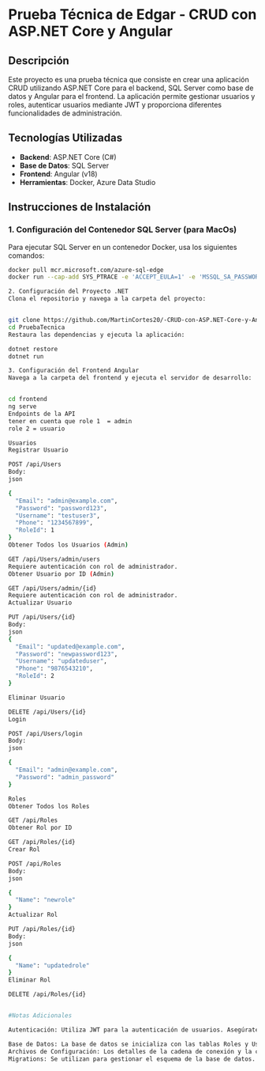 # Prueba Técnica de Edgar - CRUD con ASP.NET Core y Angular

## Descripción

Este proyecto es una prueba técnica que consiste en crear una aplicación CRUD utilizando ASP.NET Core para el backend, SQL Server como base de datos y Angular para el frontend. La aplicación permite gestionar usuarios y roles, autenticar usuarios mediante JWT y proporciona diferentes funcionalidades de administración.

## Tecnologías Utilizadas

- **Backend**: ASP.NET Core (C#)
- **Base de Datos**: SQL Server
- **Frontend**: Angular (v18)
- **Herramientas**: Docker, Azure Data Studio

## Instrucciones de Instalación

### 1. Configuración del Contenedor SQL Server (para MacOs)

Para ejecutar SQL Server en un contenedor Docker, usa los siguientes comandos:

```bash
docker pull mcr.microsoft.com/azure-sql-edge
docker run --cap-add SYS_PTRACE -e 'ACCEPT_EULA=1' -e 'MSSQL_SA_PASSWORD=Tu_Contraseña' -p 1433:1433 --name azuresqledge -d mcr.microsoft.com/azure-sql-edge

2. Configuración del Proyecto .NET
Clona el repositorio y navega a la carpeta del proyecto:


git clone https://github.com/MartinCortes20/-CRUD-con-ASP.NET-Core-y-Angular
cd PruebaTecnica
Restaura las dependencias y ejecuta la aplicación:

dotnet restore
dotnet run

3. Configuración del Frontend Angular
Navega a la carpeta del frontend y ejecuta el servidor de desarrollo:


cd frontend
ng serve
Endpoints de la API
tener en cuenta que role 1  = admin
role 2 = usuario

Usuarios
Registrar Usuario

POST /api/Users
Body:
json

{
  "Email": "admin@example.com",
  "Password": "password123",
  "Username": "testuser3",
  "Phone": "1234567899",
  "RoleId": 1
}
Obtener Todos los Usuarios (Admin)

GET /api/Users/admin/users
Requiere autenticación con rol de administrador.
Obtener Usuario por ID (Admin)

GET /api/Users/admin/{id}
Requiere autenticación con rol de administrador.
Actualizar Usuario

PUT /api/Users/{id}
Body:
json
{
  "Email": "updated@example.com",
  "Password": "newpassword123",
  "Username": "updateduser",
  "Phone": "9876543210",
  "RoleId": 2
}

Eliminar Usuario

DELETE /api/Users/{id}
Login

POST /api/Users/login
Body:
json

{
  "Email": "admin@example.com",
  "Password": "admin_password"
}

Roles
Obtener Todos los Roles

GET /api/Roles
Obtener Rol por ID

GET /api/Roles/{id}
Crear Rol

POST /api/Roles
Body:
json

{
  "Name": "newrole"
}
Actualizar Rol

PUT /api/Roles/{id}
Body:
json

{
  "Name": "updatedrole"
}
Eliminar Rol

DELETE /api/Roles/{id}


#Notas Adicionales

Autenticación: Utiliza JWT para la autenticación de usuarios. Asegúrate de proporcionar el token JWT en las solicitudes que requieran autenticación.

Base de Datos: La base de datos se inicializa con las tablas Roles y Users y contiene datos de ejemplo.
Archivos de Configuración: Los detalles de la cadena de conexión y la clave JWT están en appsettings.json.
Migrations: Se utilizan para gestionar el esquema de la base de datos.
